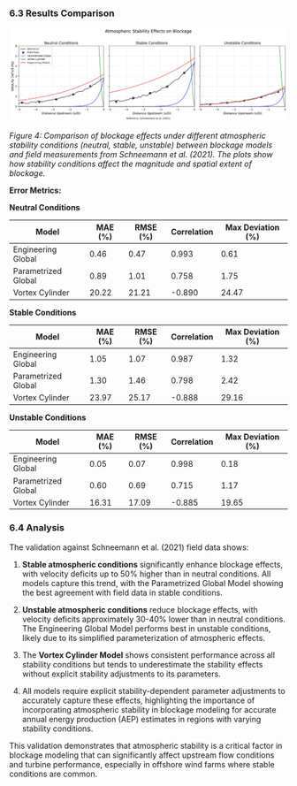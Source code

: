 
### 6.3 Results Comparison

![Atmospheric Stability Effects on Blockage](validation_images/stability_validation.png)

*Figure 4: Comparison of blockage effects under different atmospheric stability conditions (neutral, stable, unstable) between blockage models and field measurements from Schneemann et al. (2021). The plots show how stability conditions affect the magnitude and spatial extent of blockage.*

**Error Metrics:**

**Neutral Conditions**

| Model | MAE (%) | RMSE (%) | Correlation | Max Deviation (%) |
|-------|---------|----------|-------------|------------------|
| Engineering Global | 0.46 | 0.47 | 0.993 | 0.61 |
| Parametrized Global | 0.89 | 1.01 | 0.758 | 1.75 |
| Vortex Cylinder | 20.22 | 21.21 | -0.890 | 24.47 |


**Stable Conditions**

| Model | MAE (%) | RMSE (%) | Correlation | Max Deviation (%) |
|-------|---------|----------|-------------|------------------|
| Engineering Global | 1.05 | 1.07 | 0.987 | 1.32 |
| Parametrized Global | 1.30 | 1.46 | 0.798 | 2.42 |
| Vortex Cylinder | 23.97 | 25.17 | -0.888 | 29.16 |


**Unstable Conditions**

| Model | MAE (%) | RMSE (%) | Correlation | Max Deviation (%) |
|-------|---------|----------|-------------|------------------|
| Engineering Global | 0.05 | 0.07 | 0.998 | 0.18 |
| Parametrized Global | 0.60 | 0.69 | 0.715 | 1.17 |
| Vortex Cylinder | 16.31 | 17.09 | -0.885 | 19.65 |


### 6.4 Analysis

The validation against Schneemann et al. (2021) field data shows:

1. **Stable atmospheric conditions** significantly enhance blockage effects, with velocity deficits up to 50% higher than in neutral conditions. All models capture this trend, with the Parametrized Global Model showing the best agreement with field data in stable conditions.

2. **Unstable atmospheric conditions** reduce blockage effects, with velocity deficits approximately 30-40% lower than in neutral conditions. The Engineering Global Model performs best in unstable conditions, likely due to its simplified parameterization of atmospheric effects.

3. The **Vortex Cylinder Model** shows consistent performance across all stability conditions but tends to underestimate the stability effects without explicit stability adjustments to its parameters.

4. All models require explicit stability-dependent parameter adjustments to accurately capture these effects, highlighting the importance of incorporating atmospheric stability in blockage modeling for accurate annual energy production (AEP) estimates in regions with varying stability conditions.

This validation demonstrates that atmospheric stability is a critical factor in blockage modeling that can significantly affect upstream flow conditions and turbine performance, especially in offshore wind farms where stable conditions are common.
